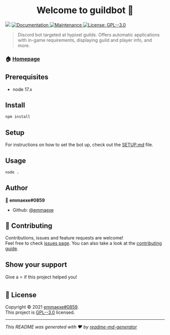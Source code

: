 <h1 align="center">Welcome to guildbot 👋</h1>
<p>
  <img src="https://img.shields.io/badge/node-17.x-blue.svg" />
  <a href="https://github.com/emmaexe/guildbot/wiki" target="_blank">
    <img alt="Documentation" src="https://img.shields.io/badge/documentation-yes-brightgreen.svg" />
  </a>
  <a href="https://github.com/emmaexe/guildbot/graphs/commit-activity" target="_blank">
    <img alt="Maintenance" src="https://img.shields.io/badge/Maintained%3F-yes-green.svg" />
  </a>
  <a href="https://github.com/emmaexe/guildbot/blob/master/LICENSE" target="_blank">
    <img alt="License: GPL--3.0" src="https://img.shields.io/github/license/emmaexe/guildbot" />
  </a>
</p>

> Discord bot targeted at hypixel guilds. Offers automatic applications with in-game requirements, displaying guild and player info, and more.

### 🏠 [Homepage](https://github.com/emmaexe/guildbot)

## Prerequisites

- node 17.x

## Install

```sh
npm install
```

## Setup

For instructions on how to set the bot up, check out the [SETUP.md](https://github.com/emmaexe/guildbot/blob/master/SETUP.md) file.

## Usage

```sh
node .
```

## Author

👤 **emmaexe#0859**

* Github: [@emmaexe](https://github.com/emmaexe)

## 🤝 Contributing

Contributions, issues and feature requests are welcome!<br />Feel free to check [issues page](https://github.com/emmaexe/guildbot/issues). You can also take a look at the [contributing guide](https://github.com/emmaexe/guildbot/blob/master/CONTRIBUTING.md).

## Show your support

Give a ⭐️ if this project helped you!

## 📝 License

Copyright © 2021 [emmaexe#0859](https://github.com/emmaexe).<br />
This project is [GPL--3.0](https://github.com/emmaexe/guildbot/blob/master/LICENSE) licensed.

***
_This README was generated with ❤️ by [readme-md-generator](https://github.com/kefranabg/readme-md-generator)_
